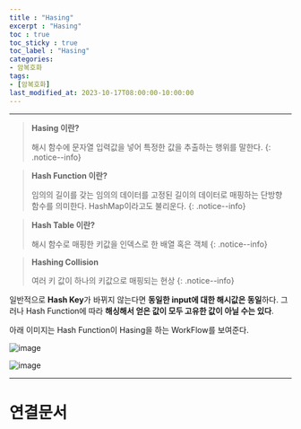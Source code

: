 ```yaml
---
title : "Hasing"
excerpt : "Hasing"
toc : true
toc_sticky : true
toc_label : "Hasing"
categories:
- 암복호화
tags:
- [암복호화]
last_modified_at: 2023-10-17T08:00:00-10:00:00
---
```

  
---
  
> **Hasing 이란?**  
>
> 해시 함수에 문자열 입력값을 넣어 특정한 값을 추출하는 행위를 말한다. 
{: .notice--info}  

> **Hash Function 이란?**  
>
> 임의의 길이를 갖는 임의의 데이터를 고정된 길이의 데이터로 매핑하는 단방향 함수를 의미한다. HashMap이라고도 불리운다. 
{: .notice--info}  

> **Hash Table 이란?**  
>
> 해시 함수로 매핑한 키값을 인덱스로 한 배열 혹은 객체 
{: .notice--info}  

> **Hashing Collision**  
>
> 여러 키 값이 하나의 키값으로 매핑되는 현상 
{: .notice--info}  

일반적으로 **Hash Key**가 바뀌지 않는다면 **동일한 input에 대한 해시값은 동일**하다. 그러나 Hash Function에 따라 **해싱해서 얻은 값이 모두 고유한 값이 아닐 수는 있다**.

아래 이미지는 Hash Function이 Hasing을 하는 WorkFlow를 보여준다.
  
![image](../../assets/images/Hashing.png)
  
![image](../../assets/images/Hashing_2.png)

---
  
# 연결문서
